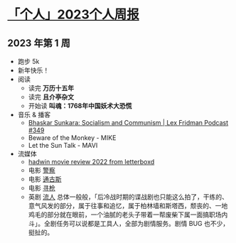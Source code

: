 # [「个人」2023个人周报](https://github.com/hadwinn/blog/issues/14)

## 2023 年第 1 周
- 跑步 5k
- 新年快乐！
- 阅读
	- 读完  **万历十五年**
	- 读完  **且介亭杂文**
	- 开始读 **叫魂：1768年中国妖术大恐慌**
- 音乐 & 播客
	- [Bhaskar Sunkara: Socialism and Communism | Lex Fridman Podcast #349](https://twitter.com/hadwinjia/status/1610532776914325505)
	- Beware of the Monkey - MIKE
	- Let the Sun Talk - MAVI
- 流媒体
	- [hadwin movie review 2022 from letterboxd](https://letterboxd.com/hadwin/year/2022/)
	- 电影 [警察](https://letterboxd.com/hadwin/film/cops/)
	- 电影 [通古斯](https://letterboxd.com/hadwin/film/tungus/)
	- 电影 [寻枪](https://letterboxd.com/hadwin/film/the-missing-gun/)
	- 英剧 [流人](https://www.serializd.com/show/95480) 总体一般般，「后冷战时期的谍战剧也只能这么拍了，干练的、意气风发的部分，属于往事和追忆，属于柏林墙和斯塔西，颓丧的、一地鸡毛的部分就在眼前，一个油腻的老头子带着一帮废柴下属一面搞职场内斗」。全剧任务可以说都是工具人，全部为剧情服务。剧情 BUG 也不少，挺扯的。
